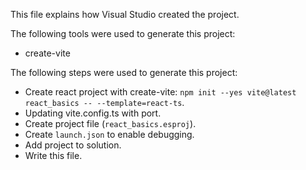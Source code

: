 This file explains how Visual Studio created the project.

The following tools were used to generate this project:
- create-vite

The following steps were used to generate this project:
- Create react project with create-vite: `npm init --yes vite@latest react_basics -- --template=react-ts`.
- Updating vite.config.ts with port.
- Create project file (`react_basics.esproj`).
- Create `launch.json` to enable debugging.
- Add project to solution.
- Write this file.
